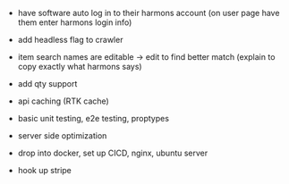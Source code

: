 - have software auto log in to their harmons account (on user page have them enter harmons login info)
- add headless flag to crawler

- item search names are editable -> edit to find better match (explain to copy exactly what harmons says)
- add qty support

- api caching (RTK cache)
- basic unit testing, e2e testing, proptypes
- server side optimization

- drop into docker, set up CICD, nginx, ubuntu server
- hook up stripe
